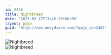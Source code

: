 ```yaml
---
id: 2485
title: Nightbreed
date: '2023-03-17T13:45:29+00:00'
layout: page
guid: 'http://new.andydixon.com/?page_id=2485'
---
```


![Nightbreed](https://i0.wp.com/assets.g8x2.ldn.idrivee2-23.com/posters/Nightbreed%2001.jpg?w=1200&ssl=1 "Nightbreed")  
![Nightbreed](https://i0.wp.com/assets.g8x2.ldn.idrivee2-23.com/posters/Nightbreed%2002.jpg?w=1200&ssl=1 "Nightbreed")